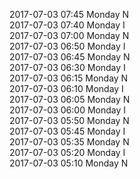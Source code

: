 2017-07-03 07:45 Monday  N  
2017-07-03 07:40 Monday  I  
2017-07-03 07:00 Monday  N  
2017-07-03 06:50 Monday  I  
2017-07-03 06:45 Monday  N  
2017-07-03 06:30 Monday  I  
2017-07-03 06:15 Monday  N  
2017-07-03 06:10 Monday  I  
2017-07-03 06:05 Monday  N  
2017-07-03 06:00 Monday  I  
2017-07-03 05:50 Monday  N  
2017-07-03 05:45 Monday  I  
2017-07-03 05:35 Monday  N  
2017-07-03 05:20 Monday  I  
2017-07-03 05:10 Monday  N  
